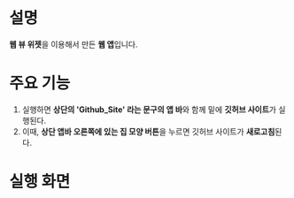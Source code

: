 # 설명
**웹 뷰 위젯**을 이용해서 만든 **웹 앱**입니다.

# 주요 기능
1. 실행하면 **상단의 'Github_Site' 라는 문구의 앱 바**와 함께 밑에 **깃허브 사이트**가 실행된다.
2. 이때, **상단 앱바 오른쪽에 있는 집 모양 버튼**을 누르면 깃허브 사이트가 **새로고침**된다.

# 실행 화면


